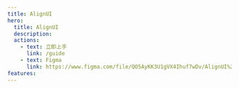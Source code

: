 ```yaml
---
title: AlignUI
hero:
  title: AlignUI
  description:
  actions:
    - text: 立即上手
      link: /guide
    - text: Figma
      link: https://www.figma.com/file/QO5AyKK3U1gVX4Ihuf7wDv/AlignUI%2B[1.0]%2BClone?mode=dev
features:
---
```

